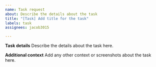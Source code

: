```yaml
---
name: Task request
about: Describe the details about the task
title: "[Task] Add title for the task"
labels: task
assignees: jacob3015

---
```


**Task details**
Describe the details about the task here.

**Additional context**
Add any other context or screenshots about the task here.
